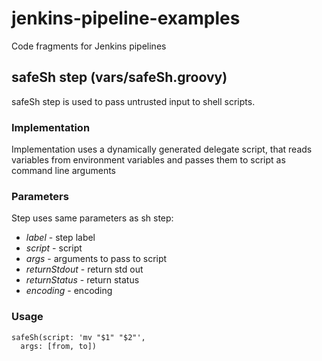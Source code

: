 # jenkins-pipeline-examples
Code fragments for Jenkins pipelines

## safeSh step (vars/safeSh.groovy)
safeSh step is used to pass untrusted input to shell scripts.

### Implementation
Implementation uses a dynamically generated delegate script, that reads
variables from environment variables and passes them to script as command
line arguments

### Parameters
Step uses same parameters as sh step:

  - *label* - step label
  - *script* - script
  - *args* - arguments to pass to script
  - *returnStdout* - return std out
  - *returnStatus* - return status
  - *encoding* - encoding

### Usage

    safeSh(script: 'mv "$1" "$2"',
      args: [from, to])
